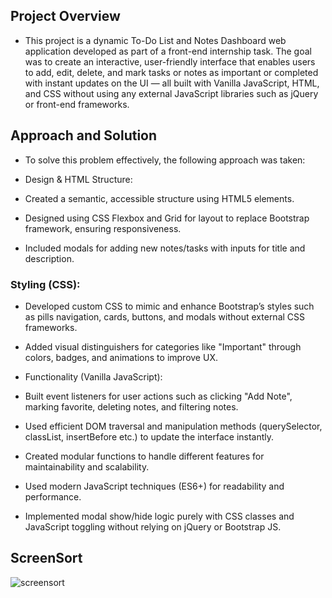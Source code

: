 ## Project Overview
- This project is a dynamic To-Do List and Notes Dashboard web application developed as part of a front-end internship task. The goal was to create an interactive, user-friendly interface that enables users to add, edit, delete, and mark tasks or notes as important or completed with instant updates on the UI — all built with Vanilla JavaScript, HTML, and CSS without using any external JavaScript libraries such as jQuery or front-end frameworks.


## Approach and Solution
- To solve this problem effectively, the following approach was taken:

- Design & HTML Structure:

- Created a semantic, accessible structure using HTML5 elements.

- Designed using CSS Flexbox and Grid for layout to replace Bootstrap framework, ensuring responsiveness.

- Included modals for adding new notes/tasks with inputs for title and description.

### Styling (CSS):

- Developed custom CSS to mimic and enhance Bootstrap’s styles such as pills navigation, cards, buttons, and modals without external CSS frameworks.

- Added visual distinguishers for categories like "Important" through colors, badges, and animations to improve UX.

- Functionality (Vanilla JavaScript):

- Built event listeners for user actions such as clicking "Add Note", marking favorite, deleting notes, and filtering notes.

- Used efficient DOM traversal and manipulation methods (querySelector, classList, insertBefore etc.) to update the interface instantly.

- Created modular functions to handle different features for maintainability and scalability.

- Used modern JavaScript techniques (ES6+) for readability and performance.

- Implemented modal show/hide logic purely with CSS classes and JavaScript toggling without relying on jQuery or Bootstrap JS.

## ScreenSort
![screensort]()